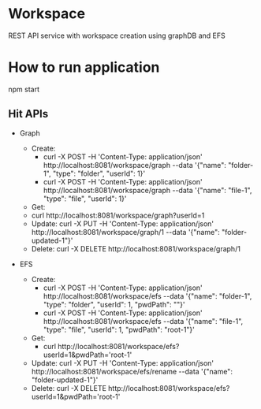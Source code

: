 # Workspace
REST API service with workspace creation using graphDB and EFS


# How to run application
npm start

## Hit APIs
- Graph
  - Create:
    - curl -X POST  -H 'Content-Type: application/json' http://localhost:8081/workspace/graph  --data '{"name": "folder-1", "type": "folder", "userId": 1}'
    - curl -X POST  -H 'Content-Type: application/json' http://localhost:8081/workspace/graph  --data '{"name": "file-1", "type": "file", "userId": 1}'
  - Get:
   - curl  http://localhost:8081/workspace/graph?userId=1
   - Update: curl -X PUT  -H 'Content-Type: application/json' http://localhost:8081/workspace/graph/1  --data '{"name": "folder-updated-1"}'
   - Delete: curl -X DELETE http://localhost:8081/workspace/graph/1

- EFS
  - Create:
    - curl -X POST  -H 'Content-Type: application/json' http://localhost:8081/workspace/efs  --data '{"name": "folder-1", "type": "folder", "userId": 1, "pwdPath": ""}'
    - curl -X POST  -H 'Content-Type: application/json' http://localhost:8081/workspace/efs  --data '{"name": "file-1", "type": "file", "userId": 1, "pwdPath": "root-1"}'
  - Get:
    - curl  http://localhost:8081/workspace/efs?userId=1&pwdPath='root-1'
  - Update: curl -X PUT  -H 'Content-Type: application/json' http://localhost:8081/workspace/efs/rename  --data '{"name": "folder-updated-1"}'
  - Delete: curl -X DELETE http://localhost:8081/workspace/efs?userId=1&pwdPath='root-1'
